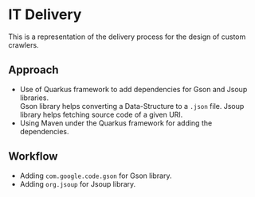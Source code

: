 # IT Delivery

This is a representation of the delivery process for the design of custom crawlers.

## Approach

- Use of Quarkus framework to add dependencies for Gson and Jsoup libraries.  
    Gson library helps converting a Data-Structure to a `.json` file.
    Jsoup library helps fetching source code of a given URI.
- Using Maven under the Quarkus framework for adding the dependencies.

## Workflow

- Adding `com.google.code.gson` for Gson library.
- Adding `org.jsoup` for Jsoup library.
